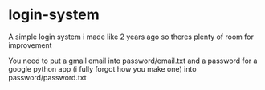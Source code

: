 # login-system
A simple login system i made like 2 years ago so theres plenty of room for improvement


You need to put a gmail email into password/email.txt and a password for a google python app (i fully forgot how you make one) into password/password.txt